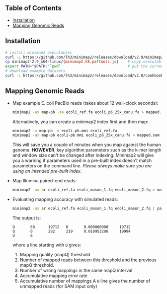 ## Table of Contents

- [Installation](#install)
- [Mapping Genomic Reads](#map-reads)

## <a name="install"></a>Installation

```sh
# install minimap2 executables
curl -L https://github.com/lh3/minimap2/releases/download/v2.9/minimap2-2.9_x64-linux.tar.bz2 | tar jxf -
cp minimap2-2.9_x64-linux/{minimap2,k8,paftools.js} .  # copy executables
export PATH="$PATH:"`pwd`                              # put the current directory on PATH
# download example datasets
curl -L https://github.com/lh3/minimap2/releases/download/v2.0/cookbook-data.tgz | tar zxf -
```

## <a name="map-reads"></a>Mapping Genomic Reads

* Map example E. coli PacBio reads (takes about 12 wall-clock seconds):
  ```sh
  minimap2 -ax map-pb -t4 ecoli_ref.fa ecoli_p6_25x_canu.fa > mapped.sam
  ```
  Alternatively, you can create a minimap2 index first and then map:
  ```sh
  minimap2 -x map-pb -d ecoli-pb.mmi ecoli_ref.fa                      # create an index
  minimap2 -ax map-pb ecoli-pb.mmi ecoli_p6_25x_canu.fa > mapped.sam
  ```
  This will save you a couple of minutes when you map against the human genome.
  **HOWEVER**, key algorithm parameters such as the k-mer length and window
  size can't be changed after indexing. Minimap2 will give you a warning if
  parameters used in a pre-built index doesn't match parameters on the command
  line. *Please always make sure you are using an intended pre-built index.*

* Map Illumina paired-end reads:
  ```sh
  minimap2 -ax sr ecoli_ref.fa ecoli_mason_1.fq ecoli_mason_2.fq > mapped-sr.sam
  ```

* Evaluating mapping accuracy with simulated reads:
  ```sh
  minimap2 -ax sr ecoli_ref.fa ecoli_mason_1.fq ecoli_mason_2.fq | paftools.js mapeval -
  ```
  The output is:
  ```
  Q       60      19712   0       0.000000000     19712
  Q       0       282     219     0.010953286     19994
  U       6
  ```
  where a line starting with `Q` gives:
  1. Mapping quality (mapQ) threshold
  2. Number of mapped reads between this threshold and the previous mapQ threshold.
  3. Number of wrong mappings in the same mapQ interval
  4. Accumulative mapping error rate
  5. Accumulative number of mappings
  A `U` line gives the number of unmapped reads (for SAM input only)
